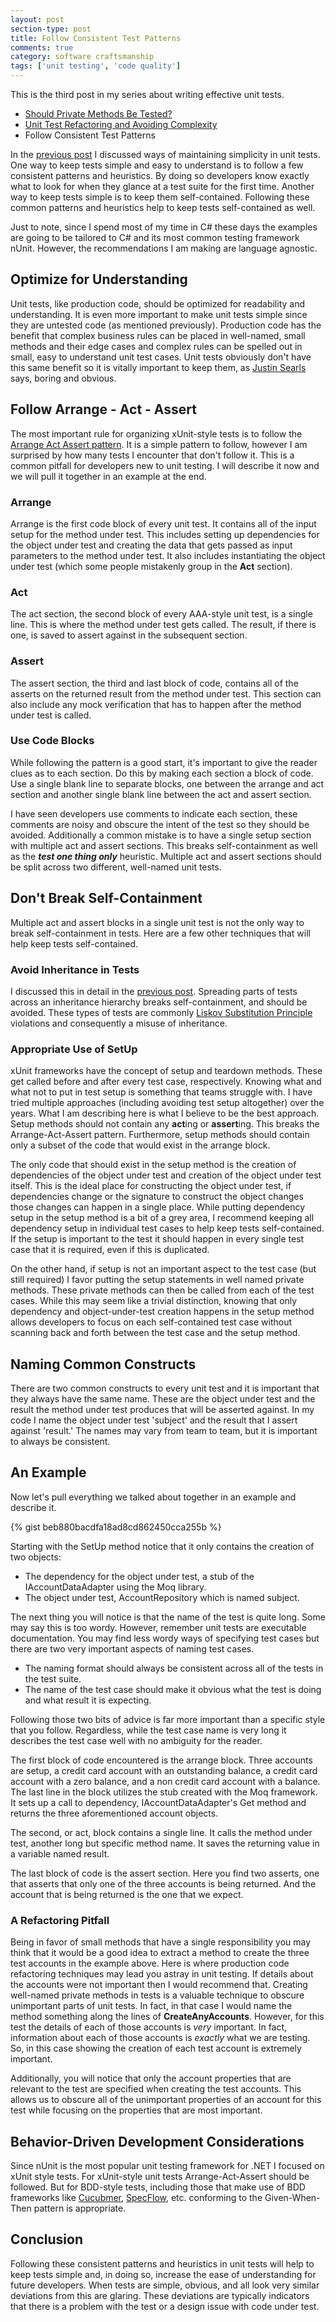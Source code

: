 ```yaml
---
layout: post
section-type: post
title: Follow Consistent Test Patterns
comments: true
category: software craftsmanship
tags: ['unit testing', 'code quality']
---
```


This is the third post in my series about writing effective unit tests.  
 
* [Should Private Methods Be Tested?](/2016/02/14/should-private-methods-be-tested.html)
* [Unit Test Refactoring and Avoiding Complexity](/2016/03/22/unit-test-refactoring-avoiding-complexity.html)
* Follow Consistent Test Patterns
 
In the [previous post](/2016/03/22/unit-test-refactoring-avoiding-complexity.html) I discussed ways of maintaining simplicity in unit tests. One way to keep tests simple and easy to understand is to follow a few consistent patterns and heuristics. By doing so developers know exactly what to look for when they glance at a test suite for the first time. Another way to keep tests simple is to keep them self-contained. Following these common patterns and heuristics help to keep tests self-contained as well. 

Just to note, since I spend most of my time in C# these days the examples are going to be tailored to C# and its most common testing framework nUnit. However, the recommendations I am making are language agnostic.

## Optimize for Understanding

Unit tests, like production code, should be optimized for readability and understanding. It is even more important to make unit tests simple since they are untested code (as mentioned previously). Production code has the benefit that complex business rules can be placed in well-named, small methods and their edge cases and complex rules can be spelled out in small, easy to understand unit test cases. Unit tests obviously don't have this same benefit so it is vitally important to keep them, as [Justin Searls](https://twitter.com/searls) says, boring and obvious.

## Follow Arrange - Act - Assert
The most important rule for organizing xUnit-style tests is to follow the [Arrange Act Assert pattern](http://c2.com/cgi/wiki?ArrangeActAssert). It is a simple pattern to follow, however I am surprised by how many tests I encounter that don't follow it. This is a common pitfall for developers new to unit testing. I will describe it now and we will pull it together in an example at the end.  

### Arrange 
Arrange is the first code block of every unit test. It contains all of the input setup for the method under test. This includes setting up dependencies for the object under test and creating the data that gets passed as input parameters to the method under test. It also includes instantiating the object under test (which some people mistakenly group in the **Act** section).

### Act
The act section, the second block of every AAA-style unit test, is a single line. This is where the method under test gets called. The result, if there is one, is saved to assert against in the subsequent section. 

### Assert
The assert section, the third and last block of code, contains all of the asserts on the returned result from the method under test. This section can also include any mock verification that has to happen after the method under test is called.

### Use Code Blocks
While following the pattern is a good start, it's important to give the reader clues as to each section. Do this by making each section a block of code. Use a single blank line to separate blocks, one between the arrange and act section and another single blank line between the act and assert section.  

I have seen developers use comments to indicate each section, these comments are noisy and obscure the intent of the test so they should be avoided. Additionally a common mistake is to have a single setup section with multiple act and assert sections. This breaks self-containment as well as the ***test one thing only*** heuristic. Multiple act and assert sections should be split across two different, well-named unit tests.
 
## Don't Break Self-Containment
Multiple act and assert blocks in a single unit test is not the only way to break self-containment in tests. Here are a few other techniques that will help keep tests self-contained.

### Avoid Inheritance in Tests
I discussed this in detail in the [previous post](/2016/03/22/unit-test-refactoring-avoiding-complexity.html). Spreading parts of tests across an inheritance hierarchy breaks self-containment, and should be avoided. These types of tests are commonly [Liskov Substitution Principle](https://en.wikipedia.org/wiki/Liskov_substitution_principle) violations and consequently a misuse of inheritance. 

### Appropriate Use of SetUp
xUnit frameworks have the concept of setup and teardown methods. These get called before and after every test case, respectively. Knowing what and what not to put in test setup is something that teams struggle with. I have tried multiple approaches (including avoiding test setup altogether) over the years. What I am describing here is what I believe to be the best approach. Setup methods should not contain any **act**ing or **assert**ing. This breaks the Arrange-Act-Assert pattern. Furthermore, setup methods should contain only a subset of the code that would exist in the arrange block. 

The only code that should exist in the setup method is the creation of dependencies of the object under test and creation of the object under test itself. This is the ideal place for constructing the object under test, if dependencies change or the signature to construct the object changes those changes can happen in a single place. While putting dependency setup in the setup method is a bit of a grey area, I recommend keeping all dependency setup in individual test cases to help keep tests self-contained. If the setup is important to the test it should happen in every single test case that it is required, even if this is duplicated. 

On the other hand, if setup is not an important aspect to the test case (but still required) I favor putting the setup statements in well named private methods. These private methods can then be called from each of the test cases. While this may seem like a trivial distinction, knowing that only dependency and object-under-test creation happens in the setup method allows developers to focus on each self-contained test case without scanning back and forth between the test case and the setup method.

## Naming Common Constructs
There are two common constructs to every unit test and it is important that they always have the same name. These are the object under test and the result the method under test produces that will be asserted against. In my code I name the object under test 'subject' and the result that I assert against 'result.' The names may vary from team to team, but it is important to always be consistent. 

## An Example
Now let's pull everything we talked about together in an example and describe it.

{% gist beb880bacdfa18ad8cd862450cca255b %}

Starting with the SetUp method notice that it only contains the creation of two objects:  

* The dependency for the object under test, a stub of the IAccountDataAdapter using the Moq library.  
* The object under test, AccountRepository which is named subject.

The next thing you will notice is that the name of the test is quite long. Some may say this is too wordy. However, remember unit tests are executable documentation. You may find less wordy ways of specifying test cases but there are two very important aspects of naming test cases. 

* The naming format should always be consistent across all of the tests in the test suite.
* The name of the test case should make it obvious what the test is doing and what result it is expecting.

Following those two bits of advice is far more important than a specific style that you follow. Regardless, while the test case name is very long it describes the test case well with no ambiguity for the reader.

The first block of code encountered is the arrange block. Three accounts are setup, a credit card account with an outstanding balance, a credit card account with a zero balance, and a non credit card account with a balance. The last line in the block utilizes the stub created with the Moq framework. It sets up a call to dependency, IAccountDataAdapter's Get method and returns the three aforementioned account objects.

The second, or act, block contains a single line. It calls the method under test, another long but specific method name. It saves the returning value in a variable named result.

The last block of code is the assert section. Here you find two asserts, one that asserts that only one of the three accounts is being returned. And the account that is being returned is the one that we expect.

### A Refactoring Pitfall
Being in favor of small methods that have a single responsibility you may think that it would be a good idea to extract a method to create the three test accounts in the example above. Here is where production code refactoring techniques may lead you astray in unit testing. If details about the accounts were not important then I would recommend that. Creating well-named private methods in tests is a valuable technique to obscure unimportant parts of unit tests. In fact, in that case I would name the method something along the lines of **CreateAnyAccounts**. However, for this test the details of each of those accounts is _very_ important. In fact, information about each of those accounts is _exactly_ what we are testing. So, in this case showing the creation of each test account is extremely important.

Additionally, you will notice that only the account properties that are relevant to the test are specified when creating the test accounts. This allows us to obscure all of the unimportant properties of an account for this test while focusing on the properties that are most important. 

## Behavior-Driven Development Considerations

Since nUnit is the most popular unit testing framework for .NET I focused on xUnit style tests. For xUnit-style unit tests Arrange-Act-Assert should be followed. But for BDD-style tests, including those that make use of BDD frameworks like [Cucubmer](https://cucumber.io/), [SpecFlow](http://www.specflow.org/), etc. conforming to the Given-When-Then pattern is appropriate. 

## Conclusion
Following these consistent patterns and heuristics in unit tests will help to keep tests simple and, in doing so, increase the ease of understanding for future developers. When tests are simple, obvious, and all look very similar deviations from this are glaring. These deviations are typically indicators that there is a problem with the test or a design issue with code under test. 